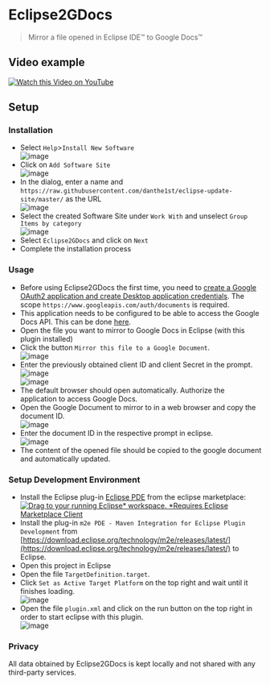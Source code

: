 # Eclipse2GDocs
> Mirror a file opened in Eclipse IDE™ to Google Docs™

## Video example

[![Watch this Video on YouTube](https://i.ytimg.com/vi/1XhXMDK3_mk/mqdefault.jpg)](https://www.youtube.com/watch?v=1XhXMDK3_mk)

## Setup

### Installation
* Select `Help`>`Install New Software`<br/>
![image](https://user-images.githubusercontent.com/34687786/123937084-196fa100-d996-11eb-8105-108a32d94865.png)
* Click on `Add Software Site`<br/>
![image](https://user-images.githubusercontent.com/34687786/123937282-4b810300-d996-11eb-8d2a-cdc8805751dc.png)
* In the dialog, enter a name and `https://raw.githubusercontent.com/danthe1st/eclipse-update-site/master/` as the URL<br/>
![image](https://user-images.githubusercontent.com/34687786/123937393-66ec0e00-d996-11eb-88ad-a0181644ae6f.png)
* Select the created Software Site under `Work With` and unselect `Group Items by category` <br/>
![image](https://user-images.githubusercontent.com/34687786/123937461-7c613800-d996-11eb-81f5-7b366790509e.png)
* Select `Eclipse2GDocs` and click on `Next`
* Complete the installation process

### Usage
* Before using Eclipse2GDocs the first time, you need to [create a Google OAuth2 application and create Desktop application credentials](https://developers.google.com/workspace/guides/create-credentials). The scope `https://www.googleapis.com/auth/documents` is required.
* This application needs to be configured to be able to access the Google Docs API. This can be done [here](https://console.cloud.google.com/apis/library/docs.googleapis.com?q=Google%20Docs%20API).
* Open the file you want to mirror to Google Docs in Eclipse (with this plugin installed)
* Click the button `Mirror this file to a Google Document`.<br/>
![image](https://user-images.githubusercontent.com/34687786/123836876-7aea2e00-d90a-11eb-9c44-b79214616595.png)
* Enter the previously obtained client ID and client Secret in the prompt.<br/>
![image](https://user-images.githubusercontent.com/34687786/123838345-32cc0b00-d90c-11eb-83fe-590b8792c565.png)<br/>
![image](https://user-images.githubusercontent.com/34687786/123838502-5abb6e80-d90c-11eb-801d-fa0df18fe93b.png)
* The default browser should open automatically. Authorize the application to access Google Docs.
* Open the Google Document to mirror to in a web browser and copy the document ID.<br/>
![image](https://user-images.githubusercontent.com/34687786/123838090-e2ed4400-d90b-11eb-8459-4fd418a71ff4.png)
* Enter the document ID in the respective prompt in eclipse.<br/>
![image](https://user-images.githubusercontent.com/34687786/123838825-b38b0700-d90c-11eb-8718-d9a9cd9a579c.png)
* The content of the opened file should be copied to the google document and automatically updated.

### Setup Development Environment
* Install the Eclipse plug-in [Eclipse PDE](https://marketplace.eclipse.org/content/eclipse-pde-plug-development-environment) from the eclipse marketplace: [![Drag to your running Eclipse* workspace. *Requires Eclipse Marketplace Client](https://marketplace.eclipse.org/sites/all/themes/solstice/public/images/marketplace/btn-install.svg)](http://marketplace.eclipse.org/marketplace-client-intro?mpc_install=2234530 "Drag to your running Eclipse* workspace. *Requires Eclipse Marketplace Client")
* Install the plug-in `m2e PDE - Maven Integration for Eclipse Plugin Development` from [https://download.eclipse.org/technology/m2e/releases/latest/](https://download.eclipse.org/technology/m2e/releases/latest/) to Eclipse.
* Open this project in Eclipse
* Open the file `TargetDefinition.target`.
* Click `Set as Active Target Platform` on the top right and wait until it finishes loading.<br/>
![image](https://user-images.githubusercontent.com/34687786/123833663-e0d4b680-d906-11eb-845e-86cf4c0a0bac.png)
* Open the file `plugin.xml` and click on the run button on the top right in order to start eclipse with this plugin.<br/>
![image](https://user-images.githubusercontent.com/34687786/123833918-25605200-d907-11eb-8b07-2a3954218f32.png)


### Privacy
All data obtained by Eclipse2GDocs is kept locally and not shared with any third-party services.